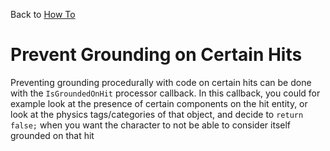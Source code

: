 Back to [How To](../how-to.md)

# Prevent Grounding on Certain Hits

Preventing grounding procedurally with code on certain hits can be done with the `IsGroundedOnHit` processor callback. In this callback, you could for example look at the presence of certain components on the hit entity, or look at the physics tags/categories of that object, and decide to `return false;` when you want the character to not be able to consider itself grounded on that hit